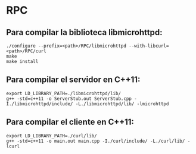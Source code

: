 # RPC

## Para compilar la biblioteca libmicrohttpd:
```
./configure --prefix=<path>/RPC/libmicrohttpd --with-libcurl=<path>/RPC/curl
make
make install
```

## Para compilar el servidor en C++11:
```
export LD_LIBRARY_PATH=./libmicrohttpd/lib/
g++ -std=c++11 -o ServerStub.out ServerStub.cpp -I./libmicrohttpd/include/ -L./libmicrohttpd/lib/ -lmicrohttpd
```

## Para compilar el cliente en  C++11:
```
export LD_LIBRARY_PATH=./curl/lib/
g++ -std=c++11 -o main.out main.cpp -I./curl/include/ -L./curl/lib/ -lcurl
```


